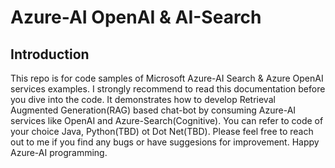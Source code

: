 # Azure-AI OpenAI & AI-Search

## Introduction
This repo is for code samples of Microsoft Azure-AI Search & Azure OpenAI services examples. I strongly recommend to read this documentation before you dive into the code. It demonstrates how to develop Retrieval Augmented Generation(RAG) based chat-bot by consuming Azure-AI services like OpenAI and Azure-Search(Cognitive). You can refer to code of your choice Java, Python(TBD) ot Dot Net(TBD). Please feel free to reach out to me if you find any bugs or have suggesions for improvement. Happy Azure-AI programming.


